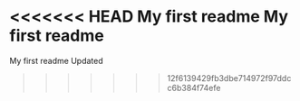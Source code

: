 <<<<<<< HEAD
My first readme
My first readme
=======
My first readme Updated
>>>>>>> 12f6139429fb3dbe714972f97ddcc6b384f74efe
